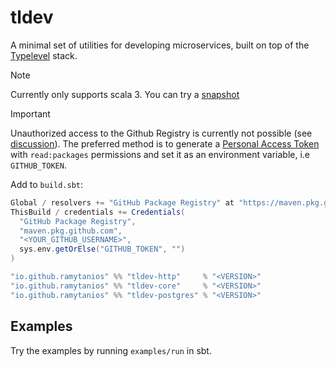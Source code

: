 # tldev

A minimal set of utilities for developing microservices, built on top of the [Typelevel](https://typelevel.org/) stack.

> [!NOTE]
> Currently only supports scala 3. You can try a [snapshot](https://github.com/ramytanios/tldev/packages)

> [!IMPORTANT]
> Unauthorized access to the Github Registry is currently not possible (see [discussion](https://github.com/orgs/community/discussions/26634)). The preferred method 
> is to generate a [Personal Access Token](https://docs.github.com/en/authentication/keeping-your-account-and-data-secure/managing-your-personal-access-tokens) with `read:packages` permissions and set it as an 
> environment variable, i.e `GITHUB_TOKEN`.

Add to `build.sbt`:
```scala
Global / resolvers += "GitHub Package Registry" at "https://maven.pkg.github.com/ramytanios/tldev"
ThisBuild / credentials += Credentials(
  "GitHub Package Registry",
  "maven.pkg.github.com",
  "<YOUR_GITHUB_USERNAME>",
  sys.env.getOrElse("GITHUB_TOKEN", "")
)
```

```scala
"io.github.ramytanios" %% "tldev-http"     % "<VERSION>"
"io.github.ramytanios" %% "tldev-core"     % "<VERSION>"
"io.github.ramytanios" %% "tldev-postgres" % "<VERSION>"
```

## Examples

Try the examples by running `examples/run` in sbt.

